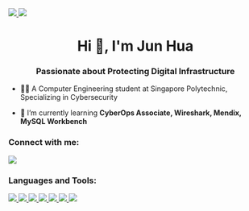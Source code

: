 

  <a href="https://linkedin.com/in/jun-hua-lee" target="_blank">
    <img src="https://img.shields.io/badge/LinkedIn-0077B5?style=for-the-badge&logo=linkedin&logoColor=white" target="_blank" />
  </a>
  <a href="https://jun-hua-lee.github.io" target="_blank">
     <img src="https://img.shields.io/badge/Portfolio-06402B?style=for-the-badge&logo=googledocs&logoColor=white" target="_blank" />
  </a>





<h1 align="center">Hi 👋, I'm Jun Hua</h1>
<h3 align="center">Passionate about Protecting Digital Infrastructure</h3>

- 👨‍💻 A Computer Engineering student at Singapore Polytechnic, Specializing in Cybersecurity

- 🌱 I’m currently learning **CyberOps Associate, Wireshark, Mendix, MySQL Workbench**

<h3 align="left">Connect with me:</h3>
<p align="left">
<a href="https://linkedin.com/in/jun-hua-lee" target="blank"><img align="center" src="https://skillicons.dev/icons?i=linkedin"/></a>
</p>

<h3 align="left">Languages and Tools:</h3>
<p align="left"> 
  <a href="https://www.arduino.cc/" target="_blank" rel="noreferrer"> 
    <img src="https://skillicons.dev/icons?i=arduino"/> </a> 
  
  <a href="https://aws.amazon.com" target="_blank" rel="noreferrer"> 
    <img src="https://skillicons.dev/icons?i=aws"/> </a> 
    
  <a href="https://www.w3schools.com/cpp/" target="_blank" rel="noreferrer"> 
    <img src="https://skillicons.dev/icons?i=cpp"/> </a> 
    
  <a href="https://www.docker.com/" target="_blank" rel="noreferrer"> 
    <img src="https://skillicons.dev/icons?i=docker"/> </a> 
    
  <a href="https://www.linux.org/" target="_blank" rel="noreferrer"> 
    <img src="https://skillicons.dev/icons?i=linux"/> </a> 
    
  <a href="https://www.mysql.com/" target="_blank" rel="noreferrer"> 
    <img src="https://skillicons.dev/icons?i=mysql"/> </a> 
    
  <a href="https://www.python.org" target="_blank" rel="noreferrer"> 
    <img src="https://skillicons.dev/icons?i=py"/> </a> 
    
</p>

